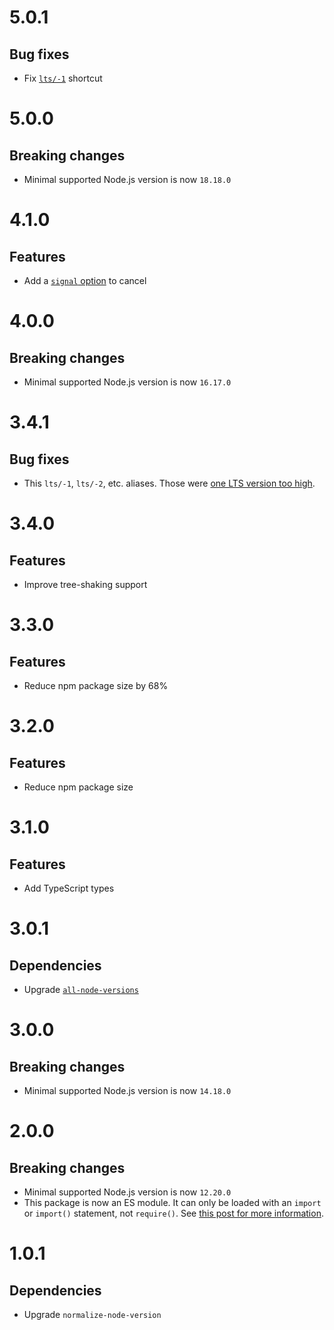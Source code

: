 # 5.0.1

## Bug fixes

- Fix [`lts/-1`](https://github.com/nvm-sh/nvm#long-term-support) shortcut

# 5.0.0

## Breaking changes

- Minimal supported Node.js version is now `18.18.0`

# 4.1.0

## Features

- Add a [`signal` option](README.md#signal) to cancel

# 4.0.0

## Breaking changes

- Minimal supported Node.js version is now `16.17.0`

# 3.4.1

## Bug fixes

- This `lts/-1`, `lts/-2`, etc. aliases. Those were
  [one LTS version too high](https://github.com/ehmicky/node-version-alias/issues/8).

# 3.4.0

## Features

- Improve tree-shaking support

# 3.3.0

## Features

- Reduce npm package size by 68%

# 3.2.0

## Features

- Reduce npm package size

# 3.1.0

## Features

- Add TypeScript types

# 3.0.1

## Dependencies

- Upgrade [`all-node-versions`](https://github.com/ehmicky/all-node-versions)

# 3.0.0

## Breaking changes

- Minimal supported Node.js version is now `14.18.0`

# 2.0.0

## Breaking changes

- Minimal supported Node.js version is now `12.20.0`
- This package is now an ES module. It can only be loaded with an `import` or
  `import()` statement, not `require()`. See
  [this post for more information](https://gist.github.com/sindresorhus/a39789f98801d908bbc7ff3ecc99d99c).

# 1.0.1

## Dependencies

- Upgrade `normalize-node-version`
